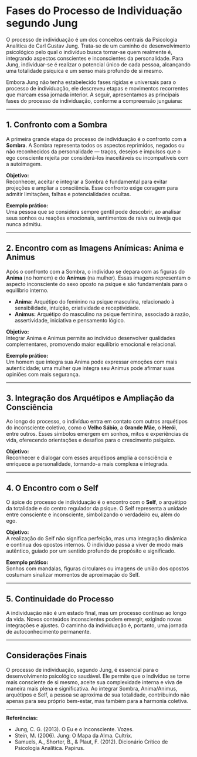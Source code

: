 # Fases do Processo de Individuação segundo Jung

O processo de individuação é um dos conceitos centrais da Psicologia Analítica de Carl Gustav Jung. Trata-se de um caminho de desenvolvimento psicológico pelo qual o indivíduo busca tornar-se quem realmente é, integrando aspectos conscientes e inconscientes da personalidade. Para Jung, individuar-se é realizar o potencial único de cada pessoa, alcançando uma totalidade psíquica e um senso mais profundo de si mesmo.

Embora Jung não tenha estabelecido fases rígidas e universais para o processo de individuação, ele descreveu etapas e movimentos recorrentes que marcam essa jornada interior. A seguir, apresentamos as principais fases do processo de individuação, conforme a compreensão junguiana:

---

## 1. Confronto com a Sombra

A primeira grande etapa do processo de individuação é o confronto com a **Sombra**. A Sombra representa todos os aspectos reprimidos, negados ou não reconhecidos da personalidade — traços, desejos e impulsos que o ego consciente rejeita por considerá-los inaceitáveis ou incompatíveis com a autoimagem.

**Objetivo:**  
Reconhecer, aceitar e integrar a Sombra é fundamental para evitar projeções e ampliar a consciência. Esse confronto exige coragem para admitir limitações, falhas e potencialidades ocultas.

**Exemplo prático:**  
Uma pessoa que se considera sempre gentil pode descobrir, ao analisar seus sonhos ou reações emocionais, sentimentos de raiva ou inveja que nunca admitiu.

---

## 2. Encontro com as Imagens Anímicas: Anima e Animus

Após o confronto com a Sombra, o indivíduo se depara com as figuras do **Anima** (no homem) e do **Animus** (na mulher). Essas imagens representam o aspecto inconsciente do sexo oposto na psique e são fundamentais para o equilíbrio interno.

- **Anima:** Arquétipo do feminino na psique masculina, relacionado à sensibilidade, intuição, criatividade e receptividade.
- **Animus:** Arquétipo do masculino na psique feminina, associado à razão, assertividade, iniciativa e pensamento lógico.

**Objetivo:**  
Integrar Anima e Animus permite ao indivíduo desenvolver qualidades complementares, promovendo maior equilíbrio emocional e relacional.

**Exemplo prático:**  
Um homem que integra sua Anima pode expressar emoções com mais autenticidade; uma mulher que integra seu Animus pode afirmar suas opiniões com mais segurança.

---

## 3. Integração dos Arquétipos e Ampliação da Consciência

Ao longo do processo, o indivíduo entra em contato com outros arquétipos do inconsciente coletivo, como o **Velho Sábio**, a **Grande Mãe**, o **Herói**, entre outros. Esses símbolos emergem em sonhos, mitos e experiências de vida, oferecendo orientações e desafios para o crescimento psíquico.

**Objetivo:**  
Reconhecer e dialogar com esses arquétipos amplia a consciência e enriquece a personalidade, tornando-a mais complexa e integrada.

---

## 4. O Encontro com o Self

O ápice do processo de individuação é o encontro com o **Self**, o arquétipo da totalidade e do centro regulador da psique. O Self representa a unidade entre consciente e inconsciente, simbolizando o verdadeiro eu, além do ego.

**Objetivo:**  
A realização do Self não significa perfeição, mas uma integração dinâmica e contínua dos opostos internos. O indivíduo passa a viver de modo mais autêntico, guiado por um sentido profundo de propósito e significado.

**Exemplo prático:**  
Sonhos com mandalas, figuras circulares ou imagens de união dos opostos costumam sinalizar momentos de aproximação do Self.

---

## 5. Continuidade do Processo

A individuação não é um estado final, mas um processo contínuo ao longo da vida. Novos conteúdos inconscientes podem emergir, exigindo novas integrações e ajustes. O caminho da individuação é, portanto, uma jornada de autoconhecimento permanente.

---

## Considerações Finais

O processo de individuação, segundo Jung, é essencial para o desenvolvimento psicológico saudável. Ele permite que o indivíduo se torne mais consciente de si mesmo, aceite sua complexidade interna e viva de maneira mais plena e significativa. Ao integrar Sombra, Anima/Animus, arquétipos e Self, a pessoa se aproxima de sua totalidade, contribuindo não apenas para seu próprio bem-estar, mas também para a harmonia coletiva.

---

**Referências:**

- Jung, C. G. (2013). O Eu e o Inconsciente. Vozes.
- Stein, M. (2006). Jung: O Mapa da Alma. Cultrix.
- Samuels, A., Shorter, B., & Plaut, F. (2012). Dicionário Crítico de Psicologia Analítica. Papirus.
